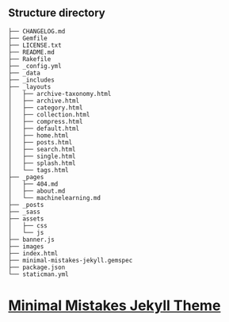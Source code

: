
## Structure directory

```
├── CHANGELOG.md
├── Gemfile
├── LICENSE.txt
├── README.md
├── Rakefile
├── _config.yml
├── _data
├── _includes
├── _layouts
│   ├── archive-taxonomy.html
│   ├── archive.html
│   ├── category.html
│   ├── collection.html
│   ├── compress.html
│   ├── default.html
│   ├── home.html
│   ├── posts.html
│   ├── search.html
│   ├── single.html
│   ├── splash.html
│   └── tags.html
├── _pages
│   ├── 404.md
│   ├── about.md
│   └── machinelearning.md
├── _posts
├── _sass
├── assets
│   ├── css
│   └── js
├── banner.js
├── images
├── index.html
├── minimal-mistakes-jekyll.gemspec
├── package.json
└── staticman.yml
```

# [Minimal Mistakes Jekyll Theme](https://mmistakes.github.io/minimal-mistakes/)



